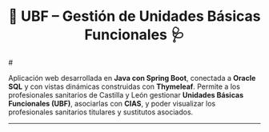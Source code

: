 <h1 align="center"> 🏥​ UBF – Gestión de Unidades Básicas Funcionales 🩺​ </h1>#

Aplicación web desarrollada en **Java con Spring Boot**, conectada a **Oracle SQL** y con vistas dinámicas construidas con **Thymeleaf**. Permite a los profesionales sanitarios de Castilla y León gestionar **Unidades Básicas Funcionales (UBF)**, asociarlas con **CIAS**, y poder visualizar los profesionales sanitarios titulares y sustitutos asociados.

---

